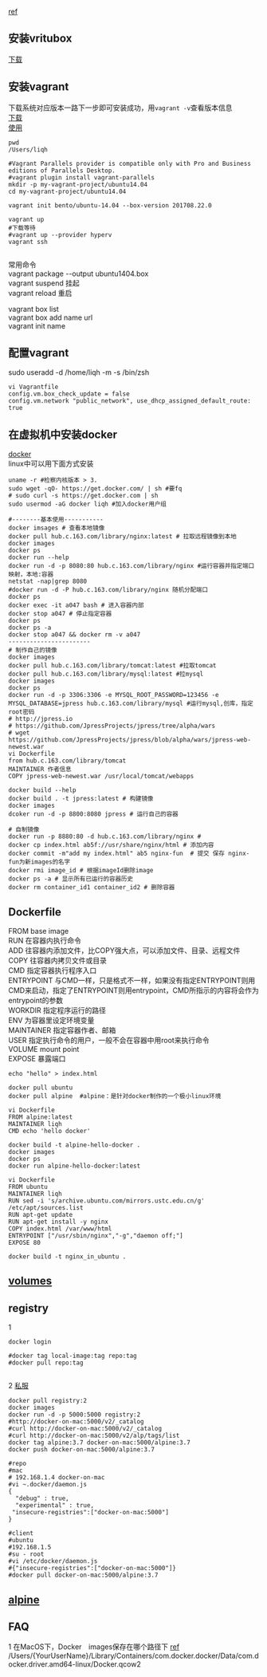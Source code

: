 [ref](http://blog.csdn.net/zhouhuakang/article/details/51098066)
## 安装vritubox
[下载](http://www.oracle.com/technetwork/server-storage/virtualbox/downloads/index.html)
## 安装vagrant
下载系统对应版本一路下一步即可安装成功，用`vagrant -v`查看版本信息  
[下载](https://www.vagrantup.com/downloads.html)  
[使用](https://www.vagrantup.com/docs/cli)

```
pwd
/Users/liqh

#Vagrant Parallels provider is compatible only with Pro and Business editions of Parallels Desktop.
#vagrant plugin install vagrant-parallels
mkdir -p my-vagrant-project/ubuntu14.04
cd my-vagrant-project/ubuntu14.04

vagrant init bento/ubuntu-14.04 --box-version 201708.22.0

vagrant up
#下载等待
#vagrant up --provider hyperv
vagrant ssh


```
常用命令<br />
vagrant package --output ubuntu1404.box<br />
vagrant suspend 挂起<br />
vagrant reload 重启<br />

vagrant box list <br />
vagrant box add name url<br />
vagrant init name<br />

## 配置vagrant
sudo useradd -d /home/liqh -m -s /bin/zsh
```
vi Vagrantfile
config.vm.box_check_update = false
config.vm.network "public_network", use_dhcp_assigned_default_route: true
```


## 在虚拟机中安装docker
[docker](https://www.docker.com/)  <br />
linux中可以用下面方式安装
```
uname -r #检察内核版本 > 3.
sudo wget -qO- https://get.docker.com/ | sh #要fq
# sudo curl -s https://get.docker.com | sh
sudo usermod -aG docker liqh #加入docker用户组
 
#--------基本使用-----------
docker imsages # 查看本地镜像
docker pull hub.c.163.com/library/nginx:latest # 拉取远程镜像到本地
docker images 
docker ps
docker run --help
docker run -d -p 8080:80 hub.c.163.com/library/nginx #运行容器并指定端口映射，本地:容器
netstat -nap|grep 8080
#docker run -d -P hub.c.163.com/library/nginx 随机分配端口
docker ps
docker exec -it a047 bash # 进入容器内部
docker stop a047 # 停止指定容器
docker ps
docker ps -a
docker stop a047 && docker rm -v a047
-----------------------
# 制作自己的镜像
docker images
docker pull hub.c.163.com/library/tomcat:latest #拉取tomcat
docker pull hub.c.163.com/library/mysql:latest #拉mysql
docker images
docker ps
docker run -d -p 3306:3306 -e MYSQL_ROOT_PASSWORD=123456 -e MYSQL_DATABASE=jpress hub.c.163.com/library/mysql #运行mysql,创库，指定root密码
# http://jpress.io
# https://github.com/JpressProjects/jpress/tree/alpha/wars
# wget https://github.com/JpressProjects/jpress/blob/alpha/wars/jpress-web-newest.war
vi Dockerfile
from hub.c.163.com/library/tomcat
MAINTAINER 作者信息
COPY jpress-web-newest.war /usr/local/tomcat/webapps

docker build --help
docker build . -t jpress:latest # 构建镜像
docker images
dcoker run -d -p 8800:8080 jpress # 运行自己的容器

# 自制镜像
docker run -p 8880:80 -d hub.c.163.com/library/nginx # 
docker cp index.html ab5f://usr/share/nginx/html # 添加内容
docker commit -m"add my index.html" ab5 nginx-fun  # 提交 保存 nginx-fun为新images的名字
docker rmi image_id # 根据imageId删除image
docker ps -a # 显示所有已运行的容器历史
docker rm container_id1 container_id2 # 删除容器

```

## Dockerfile
FROM base image<br />
RUN 在容器内执行命令<br />
ADD 往容器内添加文件，比COPY强大点，可以添加文件、目录、远程文件<br />
COPY 往容器内拷贝文件或目录<br />
CMD 指定容器执行程序入口<br />
ENTRYPOINT 与CMD一样，只是格式不一样，如果没有指定ENTRYPOINT则用CMD来启动，指定了ENTRYPOINT则用entrypoint，CMD所指示的内容将会作为entrypoint的参数<br />
WORKDIR 指定程序运行的路径<br />
ENV 为容器里设定环境变量<br />
MAINTAINER 指定容器作者、邮箱<br />
USER 指定执行命令的用户，一般不会在容器中用root来执行命令<br />
VOLUME mount point<br />
EXPOSE 暴露端口<br />

```
echo "hello" > index.html

docker pull ubuntu
docker pull alpine  #alpine：是针对docker制作的一个极小linux环境

vi Dockerfile
FROM alpine:latest
MAINTAINER liqh
CMD echo 'hello docker'

docker build -t alpine-hello-docker .
docker images
docker ps
docker run alpine-hello-docker:latest 

vi Dockerfile
FROM ubuntu
MAINTAINER liqh
RUN sed -i 's/archive.ubuntu.com/mirrors.ustc.edu.cn/g' /etc/apt/sources.list
RUN apt-get update
RUN apt-get install -y nginx
COPY index.html /var/www/html
ENTRYPOINT ["/usr/sbin/nginx","-g","daemon off;"]
EXPOSE 80

docker build -t nginx_in_ubuntu .

```
## [volumes](https://docs.docker.com/engine/admin/volumes/volumes/)

## registry
1 
```
docker login

#docker tag local-image:tag repo:tag
#docker pull repo:tag


```
2 [私服](https://docs.docker.com/registry/)
```
docker pull registry:2
docker images
docker run -d -p 5000:5000 registry:2 
#http://docker-on-mac:5000/v2/_catalog
#curl http://docker-on-mac:5000/v2/_catalog
#curl http://docker-on-mac:5000/v2/alp/tags/list
docker tag alpine:3.7 docker-on-mac:5000/alpine:3.7
docker push docker-on-mac:5000/alpine:3.7

#repo
#mac
# 192.168.1.4 docker-on-mac
#vi ~.docker/daemon.js
{
  "debug" : true,
  "experimental" : true,
 "insecure-registries":["docker-on-mac:5000"]
}

#client
#ubuntu
#192.168.1.5
#su - root
#vi /etc/docker/daemon.js
#{"insecure-registries":["docker-on-mac:5000"]}
#docker pull docker-on-mac:5000/alpine:3.7
```

## [alpine](https://www.cnblogs.com/zhangmingcheng/p/7122386.html)

## FAQ
1 在MacOS下，Docker　images保存在哪个路径下 [ref](http://blog.csdn.net/tony1130/article/details/53181071)
/Users/{YourUserName}/Library/Containers/com.docker.docker/Data/com.docker.driver.amd64-linux/Docker.qcow2
